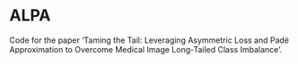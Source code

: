 # ALPA
Code for the paper ‘Taming the Tail: Leveraging Asymmetric Loss and Padé Approximation to Overcome Medical Image Long-Tailed Class Imbalance’.
